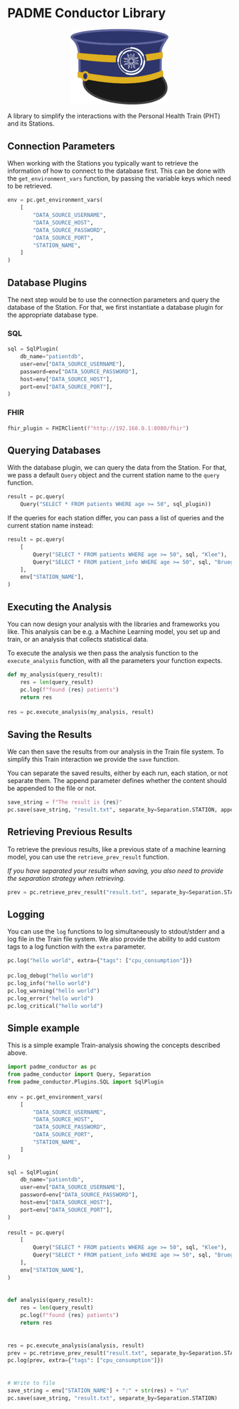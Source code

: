 # PADME Conductor Library

<p align="center">
    <img src="https://raw.githubusercontent.com/sawelt/padme-conductor/main/logo.svg" width=220>
</p>

A library to simplify the interactions with the Personal Health Train (PHT) and its Stations.


## Connection Parameters

When working with the Stations you typically want to retrieve the information of how to connect to the database first.
This can be done with the `get_environment_vars` function, by passing the variable keys which need to be retrieved.

```python
env = pc.get_environment_vars(
    [
        "DATA_SOURCE_USERNAME",
        "DATA_SOURCE_HOST",
        "DATA_SOURCE_PASSWORD",
        "DATA_SOURCE_PORT",
        "STATION_NAME",
    ]
)
```

## Database Plugins

The next step would be to use the connection parameters and query the database of the Station.
For that, we first instantiate a database plugin for the appropriate database type.

### SQL

```python
sql = SqlPlugin(
    db_name="patientdb",
    user=env["DATA_SOURCE_USERNAME"],
    password=env["DATA_SOURCE_PASSWORD"],
    host=env["DATA_SOURCE_HOST"],
    port=env["DATA_SOURCE_PORT"],
)
```

### FHIR

```python
fhir_plugin = FHIRClient(f"http://192.168.0.1:8080/fhir")
```


## Querying Databases

With the database plugin, we can query the data from the Station.
For that, we pass a default `Query` object and the current station name to the `query` function.

```python
result = pc.query(
    Query("SELECT * FROM patients WHERE age >= 50", sql_plugin))
```

If the queries for each station differ, you can pass a list of queries and the current station name instead:

```python
result = pc.query(
    [
        Query("SELECT * FROM patients WHERE age >= 50", sql, "Klee"),
        Query("SELECT * FROM patient_info WHERE age >= 50", sql, "Bruegel"),
    ],
    env["STATION_NAME"],
)
```

## Executing the Analysis

You can now design your analysis with the libraries and frameworks you like.
This analysis can be e.g. a Machine Learning model, you set up and train, or an analysis that collects statistical data.

To execute the analysis we then pass the analysis function to the `execute_analysis` function, with all the parameters your function expects.

```python
def my_analysis(query_result):
    res = len(query_result)
    pc.log(f"found {res} patients")
    return res

res = pc.execute_analysis(my_analysis, result)
```

## Saving the Results

We can then save the results from our analysis in the Train file system.
To simplify this Train interaction we provide the `save` function.

You can separate the saved results, either by each run, each station, or not separate them.
The append parameter defines whether the content should be appended to the file or not.


```python
save_string = f"The result is {res}"
pc.save(save_string, "result.txt", separate_by=Separation.STATION, append=True)
```

## Retrieving Previous Results

To retrieve the previous results, like a previous state of a machine learning model, you can use the `retrieve_prev_result` function.

*If you have separated your results when saving, you also need to provide the separation strategy when retrieving.*

```python
prev = pc.retrieve_prev_result("result.txt", separate_by=Separation.STATION)
```

## Logging

You can use the `log` functions to log simultaneously to stdout/stderr and a log file in the Train file system.
We also provide the ability to add custom tags to a log function with the `extra` parameter.

```python
pc.log("hello world", extra={"tags": ["cpu_consumption"]})

pc.log_debug("hello world")
pc.log_info("hello world")
pc.log_warning("hello world")
pc.log_error("hello world")
pc.log_critical("hello world")
```


## Simple example

This is a simple example Train-analysis showing the concepts described above.

```python
import padme_conductor as pc
from padme_conductor import Query, Separation
from padme_conductor.Plugins.SQL import SqlPlugin

env = pc.get_environment_vars(
    [
        "DATA_SOURCE_USERNAME",
        "DATA_SOURCE_HOST",
        "DATA_SOURCE_PASSWORD",
        "DATA_SOURCE_PORT",
        "STATION_NAME",
    ]
)

sql = SqlPlugin(
    db_name="patientdb",
    user=env["DATA_SOURCE_USERNAME"],
    password=env["DATA_SOURCE_PASSWORD"],
    host=env["DATA_SOURCE_HOST"],
    port=env["DATA_SOURCE_PORT"],
)

result = pc.query(
    [
        Query("SELECT * FROM patients WHERE age >= 50", sql, "Klee"),
        Query("SELECT * FROM patient_info WHERE age >= 50", sql, "Bruegel"),
    ],
    env["STATION_NAME"],
)


def analysis(query_result):
    res = len(query_result)
    pc.log(f"found {res} patients")
    return res


res = pc.execute_analysis(analysis, result)
prev = pc.retrieve_prev_result("result.txt", separate_by=Separation.STATION)
pc.log(prev, extra={"tags": ["cpu_consumption"]})


# Write to file
save_string = env["STATION_NAME"] + ":" + str(res) + "\n"
pc.save(save_string, "result.txt", separate_by=Separation.STATION)

```
